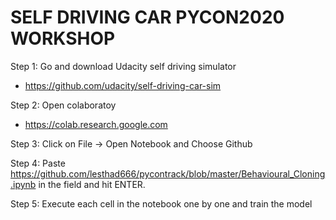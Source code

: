 # SELF DRIVING CAR PYCON2020 WORKSHOP

Step 1: Go and download Udacity self driving simulator

- https://github.com/udacity/self-driving-car-sim

Step 2: Open colaboratoy

- https://colab.research.google.com

Step 3: Click on File -> Open Notebook and Choose Github

Step 4: Paste https://github.com/lesthad666/pycontrack/blob/master/Behavioural_Cloning.ipynb in the field and hit ENTER.

Step 5: Execute each cell in the notebook one by one and train the model

